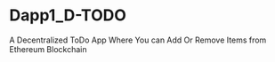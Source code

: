 # Dapp1_D-TODO
A Decentralized ToDo App Where You can Add Or Remove Items from Ethereum Blockchain 
